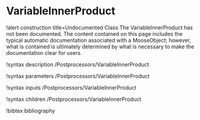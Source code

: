 <!-- MOOSE Documentation Stub: Remove this when content is added. -->

# VariableInnerProduct

!alert construction title=Undocumented Class
The VariableInnerProduct has not been documented. The content contained on this page includes the
typical automatic documentation associated with a MooseObject; however, what is contained is
ultimately determined by what is necessary to make the documentation clear for users.

!syntax description /Postprocessors/VariableInnerProduct

!syntax parameters /Postprocessors/VariableInnerProduct

!syntax inputs /Postprocessors/VariableInnerProduct

!syntax children /Postprocessors/VariableInnerProduct

!bibtex bibliography
